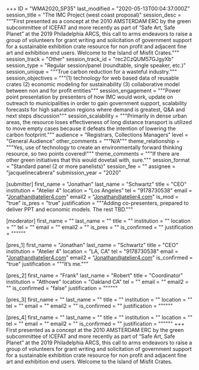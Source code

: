 +++
ID = "WMA2020_SP35"
last_modified = "2020-05-13T00:04:37.000Z"
session_title = "The IMC Project (west coast proposal)"
session_desc = """First presented as a concept at the 2010 AMSTERDAM ERC by the green subcommittee of ICEFAT and more recently as part of “Safe Art, Safe Planet” at the 2019 Philadelphia ARCS, this call to arms endeavors to raise a group of volunteers for grant writing and solicitation of government support for a sustainable exhibition crate resource for non profit and adjacent fine art and exhibition end users. Welcome to the Island of Misfit Crates."""
session_track = "Other"
session_track_id = "rec2CzQUM57GJgyXb"
session_type = "Regular session/panel (roundtable, single speaker, etc.)"
session_unique = """True carbon reduction for a wasteful industry."""
session_objectives = """(1) technology for web based data of reusable crates (2) economic modeling for sustainability (3) collaborative model between non and for profit entities"""
session_engagement = """Power point presentation by presenters of how IMC would work, update on outreach to municipalities in order to gain government support, scalability forecasts for high saturation regions where demand is greatest, Q&A and next steps discussion"""
session_scalability = """Primarily in dense urban areas, the resource loses effectiveness of long distance transport is utilized to move empty cases because it defeats the intention of lowering the carbon footprint."""
audience = "Registrars, Collections Managers"
level = "General Audience"
other_comments = """N/A"""
theme_relationship = """Yes, use of technology to create an environmentally forward thinking resource, so two points covered!"""
theme_comments = """If there are other green initiatives that this would dovetail with, sure."""
session_format = "Standard panel (2 or more panelists)"
session_fee = ""
assignee = "jacquelinecabrera"
submission_year = "2020"

[submitter]
first_name = "Jonathan"
last_name = "Schwartz"
title = "CEO"
institution = "Atelier 4"
location = "Los Angeles"
tel = "9178730538"
email = "Jonathan@atelier4.com"
email2 = "Jonathan@atelier4.com"
is_mod = "true"
is_pres = "true"
justification = """Adding co-presenters, prepared to deliver PPT and economic models. The rest TBD."""

[moderator]
first_name = ""
last_name = ""
title = ""
institution = ""
location = ""
tel = ""
email = ""
email2 = ""
is_pres = ""
is_confirmed = ""
justification = """"""

[pres_1]
first_name = "Jonathan"
last_name = "Schwartz"
title = "CEO"
institution = "Atelier 4"
location = "LA, CA"
tel = "9178730538"
email = "Jonathan@atelier4.com"
email2 = "Jonathan@atelier4.com"
is_confirmed = "true"
justification = """It’s me."""

[pres_2]
first_name = "Frank"
last_name = "Robert"
title = "Coordinator"
institution = "Atthowe"
location = "Oakland CA"
tel = ""
email = ""
email2 = ""
is_confirmed = "false"
justification = """"""

[pres_3]
first_name = ""
last_name = ""
title = ""
institution = ""
location = ""
tel = ""
email = ""
email2 = ""
is_confirmed = ""
justification = """"""

[pres_4]
first_name = ""
last_name = ""
title = ""
institution = ""
location = ""
tel = ""
email = ""
email2 = ""
is_confirmed = ""
justification = """"""
+++
First presented as a concept at the 2010 AMSTERDAM ERC by the green subcommittee of ICEFAT and more recently as part of “Safe Art, Safe Planet” at the 2019 Philadelphia ARCS, this call to arms endeavors to raise a group of volunteers for grant writing and solicitation of government support for a sustainable exhibition crate resource for non profit and adjacent fine art and exhibition end users. Welcome to the Island of Misfit Crates.